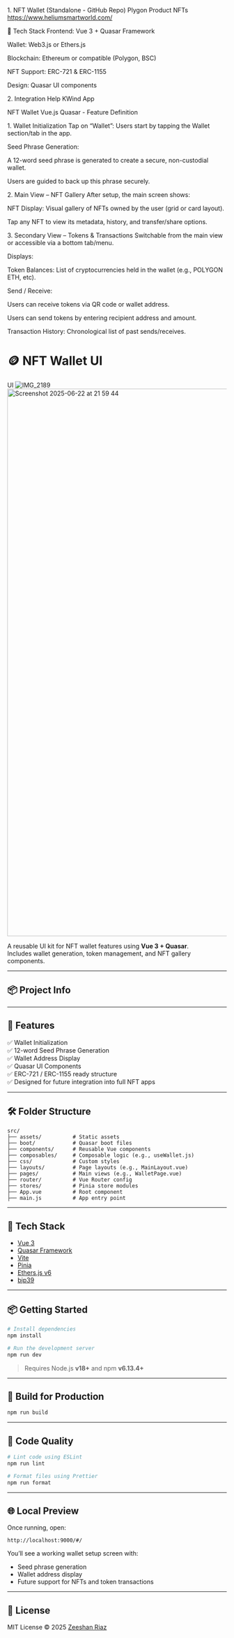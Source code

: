 1.⁠ ⁠NFT Wallet (Standalone - GitHub Repo) Plygon Product NFTs https://www.heliumsmartworld.com/

🔧 Tech Stack
Frontend: Vue 3 + Quasar Framework

Wallet: Web3.js or Ethers.js

Blockchain: Ethereum or compatible (Polygon, BSC)

NFT Support: ERC-721 & ERC-1155

Design: Quasar UI components

2.⁠ ⁠Integration Help KWind App





NFT Wallet Vue.js Quasar - Feature Definition


1.⁠ ⁠Wallet Initialization
Tap on “Wallet”: Users start by tapping the Wallet section/tab in the app.

Seed Phrase Generation:

A 12-word seed phrase is generated to create a secure, non-custodial wallet.

Users are guided to back up this phrase securely.

2.⁠ ⁠Main View – NFT Gallery
After setup, the main screen shows:

NFT Display: Visual gallery of NFTs owned by the user (grid or card layout).

Tap any NFT to view its metadata, history, and transfer/share options.

3.⁠ ⁠Secondary View – Tokens & Transactions
Switchable from the main view or accessible via a bottom tab/menu.

Displays:

Token Balances: List of cryptocurrencies held in the wallet (e.g., POLYGON ETH, etc).

Send / Receive:

Users can receive tokens via QR code or wallet address.

Users can send tokens by entering recipient address and amount.

Transaction History: Chronological list of past sends/receives.



# 🪙 NFT Wallet UI
UI
![IMG_2189](https://github.com/user-attachments/assets/0786e6b5-b327-4def-9087-2fd982d6bd58)
<img width="1254" alt="Screenshot 2025-06-22 at 21 59 44" src="https://github.com/user-attachments/assets/12cb829a-8ae3-4726-9af8-dd50c27da480" />




A reusable UI kit for NFT wallet features using **Vue 3 + Quasar**.  
Includes wallet generation, token management, and NFT gallery components.

---

## 📦 Project Info



---

## 🚀 Features

✅ Wallet Initialization  
✅ 12-word Seed Phrase Generation  
✅ Wallet Address Display  
✅ Quasar UI Components  
✅ ERC-721 / ERC-1155 ready structure  
✅ Designed for future integration into full NFT apps

---

## 🛠 Folder Structure

```
src/
├── assets/          # Static assets
├── boot/            # Quasar boot files
├── components/      # Reusable Vue components
├── composables/     # Composable logic (e.g., useWallet.js)
├── css/             # Custom styles
├── layouts/         # Page layouts (e.g., MainLayout.vue)
├── pages/           # Main views (e.g., WalletPage.vue)
├── router/          # Vue Router config
├── stores/          # Pinia store modules
├── App.vue          # Root component
├── main.js          # App entry point
```

---

## 🔧 Tech Stack

- [Vue 3](https://vuejs.org/)
- [Quasar Framework](https://quasar.dev/)
- [Vite](https://vitejs.dev/)
- [Pinia](https://pinia.vuejs.org/)
- [Ethers.js v6](https://docs.ethers.org/v6/)
- [bip39](https://github.com/bitcoinjs/bip39)

---

## 📦 Getting Started

```bash
# Install dependencies
npm install

# Run the development server
npm run dev
```

> Requires Node.js **v18+** and npm **v6.13.4+**

---

## 🔨 Build for Production

```bash
npm run build
```

---

## 🧪 Code Quality

```bash
# Lint code using ESLint
npm run lint

# Format files using Prettier
npm run format
```

---

## 🌐 Local Preview

Once running, open:

```
http://localhost:9000/#/
```

You’ll see a working wallet setup screen with:

- Seed phrase generation
- Wallet address display
- Future support for NFTs and token transactions

---

## 📄 License

MIT License © 2025 [Zeeshan Riaz](mailto:zshnriaz@gmail.com)
